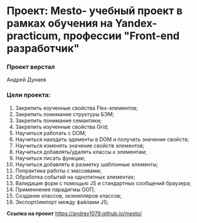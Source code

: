 # Проект: Mesto- учебный проект в рамках обучения на Yandex-practicum, профессии "Front-end разработчик"

### Проект верстал

Андрей Дунаев

### Цели проекта:

1. Закрепить изученные свойства Flex-элементов;
2. Закрепить поинмание структуры БЭМ;
3. Закрепить понимание семантики;
4. Закрепить изученные свойства Grid;
5. Научиться работать с DOM;
6. Научиться находить эдементы в DOM и получать значение свойств;
7. Научиться изменять значение свойств элементов;
8. Научиться добавлять/удалять классы к элементам;
9. Научиться писать функции;
10. Научиться добавлять в разметку шаблонные элементы;
11. Попрактика работы с массивами;
12. Обработка событий на однотипных элементах;
13. Валидация форм с помощью JS и стандартных сообщений браузера;
14. Применнение парадигмы ООП;
15. Создание классов, экземпляров классов;
16. Экспорт/импорт между файлами JS;

**Ссылка на проект**
https://andrey1079.github.io/mesto/
